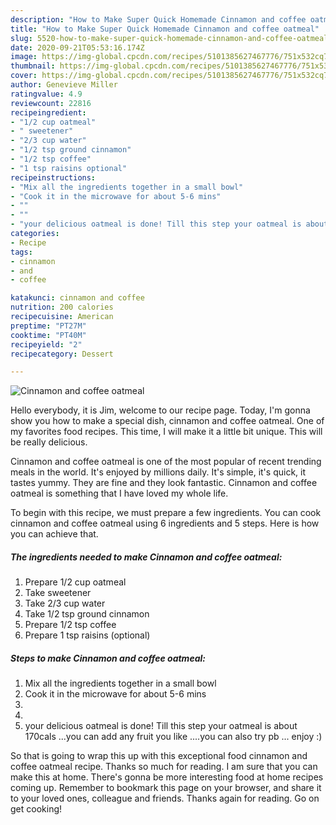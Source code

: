 ```yaml
---
description: "How to Make Super Quick Homemade Cinnamon and coffee oatmeal"
title: "How to Make Super Quick Homemade Cinnamon and coffee oatmeal"
slug: 5520-how-to-make-super-quick-homemade-cinnamon-and-coffee-oatmeal
date: 2020-09-21T05:53:16.174Z
image: https://img-global.cpcdn.com/recipes/5101385627467776/751x532cq70/cinnamon-and-coffee-oatmeal-recipe-main-photo.jpg
thumbnail: https://img-global.cpcdn.com/recipes/5101385627467776/751x532cq70/cinnamon-and-coffee-oatmeal-recipe-main-photo.jpg
cover: https://img-global.cpcdn.com/recipes/5101385627467776/751x532cq70/cinnamon-and-coffee-oatmeal-recipe-main-photo.jpg
author: Genevieve Miller
ratingvalue: 4.9
reviewcount: 22816
recipeingredient:
- "1/2 cup oatmeal"
- " sweetener"
- "2/3 cup water"
- "1/2 tsp ground cinnamon"
- "1/2 tsp coffee"
- "1 tsp raisins optional"
recipeinstructions:
- "Mix all the ingredients together in a small bowl"
- "Cook it in the microwave for about 5-6 mins"
- ""
- ""
- "your delicious oatmeal is done! Till this step your oatmeal is about 170cals ...you can add any fruit you like ....you can also try pb ... enjoy :)"
categories:
- Recipe
tags:
- cinnamon
- and
- coffee

katakunci: cinnamon and coffee 
nutrition: 200 calories
recipecuisine: American
preptime: "PT27M"
cooktime: "PT40M"
recipeyield: "2"
recipecategory: Dessert

---
```



![Cinnamon and coffee oatmeal](https://img-global.cpcdn.com/recipes/5101385627467776/751x532cq70/cinnamon-and-coffee-oatmeal-recipe-main-photo.jpg)

Hello everybody, it is Jim, welcome to our recipe page. Today, I'm gonna show you how to make a special dish, cinnamon and coffee oatmeal. One of my favorites food recipes. This time, I will make it a little bit unique. This will be really delicious.

Cinnamon and coffee oatmeal is one of the most popular of recent trending meals in the world. It's enjoyed by millions daily. It's simple, it's quick, it tastes yummy. They are fine and they look fantastic. Cinnamon and coffee oatmeal is something that I have loved my whole life.




To begin with this recipe, we must prepare a few ingredients. You can cook cinnamon and coffee oatmeal using 6 ingredients and 5 steps. Here is how you can achieve that.

<!--inarticleads1-->

##### The ingredients needed to make Cinnamon and coffee oatmeal:

1. Prepare 1/2 cup oatmeal
1. Take  sweetener
1. Take 2/3 cup water
1. Take 1/2 tsp ground cinnamon
1. Prepare 1/2 tsp coffee
1. Prepare 1 tsp raisins (optional)




<!--inarticleads2-->

##### Steps to make Cinnamon and coffee oatmeal:

1. Mix all the ingredients together in a small bowl
1. Cook it in the microwave for about 5-6 mins
1. 
1. 
1. your delicious oatmeal is done! Till this step your oatmeal is about 170cals ...you can add any fruit you like ....you can also try pb ... enjoy :)




So that is going to wrap this up with this exceptional food cinnamon and coffee oatmeal recipe. Thanks so much for reading. I am sure that you can make this at home. There's gonna be more interesting food at home recipes coming up. Remember to bookmark this page on your browser, and share it to your loved ones, colleague and friends. Thanks again for reading. Go on get cooking!
